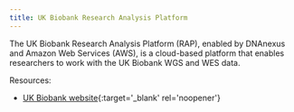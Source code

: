 ```yaml
---
title: UK Biobank Research Analysis Platform
---
```


The UK Biobank Research Analysis Platform (RAP), enabled by DNAnexus and Amazon Web Services (AWS), is a cloud-based platform that enables researchers to work with the UK Biobank WGS and WES data.

Resources:
- [UK Biobank website](https://www.ukbiobank.ac.uk/enable-your-research/research-analysis-platform){:target='_blank' rel='noopener'} 

